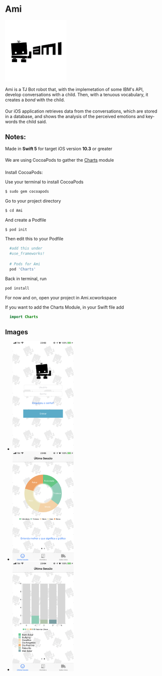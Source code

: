 # Ami
<img src="Ami/Extra/Assets.xcassets/amiLogoBlackAlpha.imageset/output-onlinepngtools.png" width="200" height="200">

Ami is a TJ Bot robot that, with the implemetation of some IBM's API, develop conversations with a child.
Then, with a tenuous vocabulary, it creates a _bond_ with the child.
####
Our iOS application retrieves data from the conversations, which are stored in a database, and shows the analysis of the perceived emotions and key-words the child said.

## Notes:
Made in **Swift 5** for  target iOS version **10.3** or greater
####
We are using CocoaPods to gather the [Charts](https://github.com/danielgindi/Charts) module
###
Install CocoaPods:

Use your terminal to install CocoaPods

```bash
$ sudo gem cocoapods
```

Go to your project directory

```bash
$ cd Ami
```

And create a Podfile

```bash
$ pod init
```

Then edit this to your Podfile 

```ruby
  #add this under
  #use_frameworks!
  
  # Pods for Ami
  pod 'Charts'
```

Back in terminal, run

```bash
pod install
```

For now and on, open your project in Ami.xcworkspace

If you want to add the Charts Module, in your Swift file add

```swift
  import Charts
```

## Images

<ul>
  <li>
    <img src="Ami Images/loginAmi.PNG" width="200" height="356">
  </li>
  <li>
    <img src="Ami Images/graphEmotions.PNG" width="200" height="356">
  </li>
  <li>
    <img src="Ami Images/graphWords.PNG" width="200" height="356">
  </li>
</ul>  
